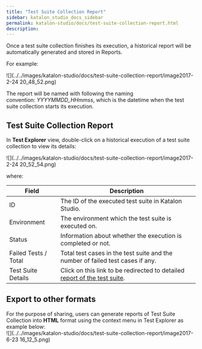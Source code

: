 ```yaml
---
title: "Test Suite Collection Report" 
sidebar: katalon_studio_docs_sidebar
permalink: katalon-studio/docs/test-suite-collection-report.html 
description: 
---
```

Once a test suite collection finishes its execution, a historical report will be automatically generated and stored in Reports. 

For example:

![](../../images/katalon-studio/docs/test-suite-collection-report/image2017-2-24 20_48_52.png)

The report will be named with following the naming convention: _YYYYMMDD_HHmmss_, which is the datetime when the test suite collection starts its execution.

Test Suite Collection Report
----------------------------

In **Test Explorer** view, double-click on a historical execution of a test suite collection to view its details:

![](../../images/katalon-studio/docs/test-suite-collection-report/image2017-2-24 20_52_54.png)

where:

<table class="wrapped confluenceTable" style="table-layout: fixed;"><thead><tr><th class="confluenceTh" style="">Field</th><th class="confluenceTh" style="">Description</th></tr></thead><tbody style=""><tr style=""><td class="confluenceTd" style="">ID</td><td class="confluenceTd" style="">The ID of the executed test suite in Katalon Studio.</td></tr><tr style=""><td class="confluenceTd" style="">Environment</td><td class="confluenceTd" style="">The environment which the test suite is executed on.</td></tr><tr style=""><td class="confluenceTd" style="">Status</td><td class="confluenceTd" style="">Information about whether the execution is completed or not.</td></tr><tr style=""><td class="confluenceTd" style="">Failed Tests / Total</td><td class="confluenceTd" style="">Total test cases in the test suite and the number of failed test cases if any.</td></tr><tr style=""><td class="confluenceTd" style="">Test Suite Details</td><td class="confluenceTd" style="">Click on this link to be redirected to detailed <a href="https://docs.katalon.com/display/KD/Test+Suite+Report" rel="nofollow" style="">report of the test suite</a>.</td></tr></tbody></table>

Export to other formats
-----------------------

For the purpose of sharing, users can generate reports of Test Suite Collection into **HTML** format using the context menu in Test Explorer as example below:   
![](../../images/katalon-studio/docs/test-suite-collection-report/image2017-6-23 16_12_5.png)